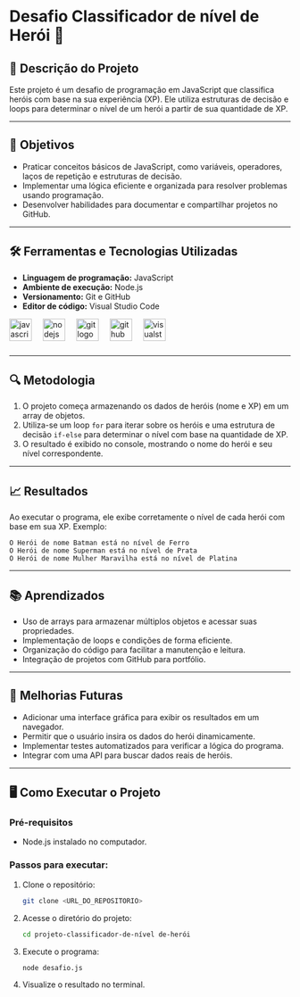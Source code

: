 # Desafio Classificador de nível de Herói 🚀  

## 📜 Descrição do Projeto  
Este projeto é um desafio de programação em JavaScript que classifica heróis com base na sua experiência (XP). Ele utiliza estruturas de decisão e loops para determinar o nível de um herói a partir de sua quantidade de XP.  

---

## 🎯 Objetivos  
- Praticar conceitos básicos de JavaScript, como variáveis, operadores, laços de repetição e estruturas de decisão.  
- Implementar uma lógica eficiente e organizada para resolver problemas usando programação.  
- Desenvolver habilidades para documentar e compartilhar projetos no GitHub.  

---

## 🛠 Ferramentas e Tecnologias Utilizadas  
- **Linguagem de programação:** JavaScript  
- **Ambiente de execução:** Node.js  
- **Versionamento:** Git e GitHub  
- **Editor de código:** Visual Studio Code 

<div align="left">
  <img src="https://skillicons.dev/icons?i=js" height="40" alt="javascript logo"  />
  <img width="12" />
  <img src="https://skillicons.dev/icons?i=nodejs" height="40" alt="nodejs logo"  />
  <img width="12" />
  <img src="https://skillicons.dev/icons?i=git" height="40" alt="git logo"  />
  <img width="12" />
  <img src="https://skillicons.dev/icons?i=github" height="40" alt="github logo"  />
  <img width="12" />
  <img src="https://skillicons.dev/icons?i=visualstudio" height="40" alt="visualstudio logo"  />
</div>

###

---

## 🔍 Metodologia  
1. O projeto começa armazenando os dados de heróis (nome e XP) em um array de objetos.  
2. Utiliza-se um loop `for` para iterar sobre os heróis e uma estrutura de decisão `if-else` para determinar o nível com base na quantidade de XP.  
3. O resultado é exibido no console, mostrando o nome do herói e seu nível correspondente.  

---

## 📈 Resultados  
Ao executar o programa, ele exibe corretamente o nível de cada herói com base em sua XP. Exemplo:  
```
O Herói de nome Batman está no nível de Ferro  
O Herói de nome Superman está no nível de Prata  
O Herói de nome Mulher Maravilha está no nível de Platina  
```

---

## 📚 Aprendizados  
- Uso de arrays para armazenar múltiplos objetos e acessar suas propriedades.  
- Implementação de loops e condições de forma eficiente.  
- Organização do código para facilitar a manutenção e leitura.  
- Integração de projetos com GitHub para portfólio.  

---

## 🚀 Melhorias Futuras  
- Adicionar uma interface gráfica para exibir os resultados em um navegador.  
- Permitir que o usuário insira os dados do herói dinamicamente.  
- Implementar testes automatizados para verificar a lógica do programa.  
- Integrar com uma API para buscar dados reais de heróis.  

---

## 🖥 Como Executar o Projeto  

### Pré-requisitos  
- Node.js instalado no computador.  

### Passos para executar:  
1. Clone o repositório:  
   ```bash  
   git clone <URL_DO_REPOSITORIO>  
   ```  

2. Acesse o diretório do projeto:  
   ```bash  
   cd projeto-classificador-de-nível de-herói 
   ```  

3. Execute o programa:  
   ```bash  
   node desafio.js  
   ```  

4. Visualize o resultado no terminal.
